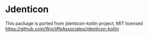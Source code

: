 # Jdenticon

This package is ported from jdenticon-kotlin project, MIT licensed
https://github.com/WycliffeAssociates/jdenticon-kotlin
